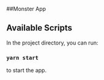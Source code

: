 ##Monster App


## Available Scripts

In the project directory, you can run:

### `yarn start` 

to start the app.

